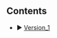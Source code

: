 ## Contents

- ▶︎ [Version_1](https://github.com/Jeongmani/Autonomous_Driving_Vehicle/tree/main/reinforcement%20learning/Version_1)
